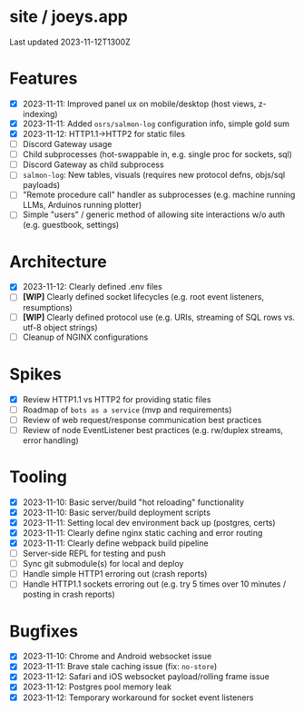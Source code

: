 # site / joeys.app
Last updated 2023-11-12T1300Z

# Features
- [x] 2023-11-11: Improved panel ux on mobile/desktop (host views, z-indexing)
- [x] 2023-11-11: Added `osrs/salmon-log` configuration info, simple gold sum
- [x] 2023-11-12: HTTP1.1->HTTP2 for static files
- [ ] Discord Gateway usage
- [ ] Child subprocesses (hot-swappable in, e.g. single proc for sockets, sql)
- [ ] Discord Gateway as child subprocess
- [ ] `salmon-log`: New tables, visuals (requires new protocol defns, objs/sql payloads)
- [ ] "Remote procedure call" handler as subprocesses (e.g. machine running LLMs, Arduinos running plotter)
- [ ] Simple "users" / generic method of allowing site interactions w/o auth (e.g. guestbook, settings)

# Architecture
- [x] 2023-11-12: Clearly defined .env files
- [ ] **[WIP]** Clearly defined socket lifecycles (e.g. root event listeners, resumptions)
- [ ] **[WIP]** Clearly defined protocol use (e.g. URIs, streaming of SQL rows vs. utf-8 object strings)
- [ ] Cleanup of NGINX configurations

# Spikes
- [x] Review HTTP1.1 vs HTTP2 for providing static files
- [ ] Roadmap of `bots as a service` (mvp and requirements)
- [ ] Review of web request/response communication best practices
- [ ] Review of node EventListener best practices (e.g. rw/duplex streams, error handling)

# Tooling
- [x] 2023-11-10: Basic server/build "hot reloading" functionality
- [x] 2023-11-10: Basic server/build deployment scripts
- [x] 2023-11-11: Setting local dev environment back up (postgres, certs)
- [x] 2023-11-11: Clearly define nginx static caching and error routing
- [x] 2023-11-11: Clearly define webpack build pipeline
- [ ] Server-side REPL for testing and push
- [ ] Sync git submodule(s) for local and deploy
- [ ] Handle simple HTTP1 erroring out (crash reports)
- [ ] Handle HTTP1.1 sockets erroring out (e.g. try 5 times over 10 minutes / posting in crash reports)

# Bugfixes
- [x] 2023-11-10: Chrome and Android websocket issue
- [x] 2023-11-11: Brave stale caching issue (fix: `no-store`)
- [x] 2023-11-12: Safari and iOS websocket payload/rolling frame issue
- [x] 2023-11-12: Postgres pool memory leak
- [x] 2023-11-12: Temporary workaround for socket event listeners
